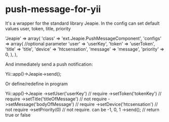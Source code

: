 push-message-for-yii
====================

It's a wrapper for the standard library Jeapie. 
 In the config can set default values ​​user, token, title, priority
 
 'Jeapie' => array(
    'class' => 'ext.Jeapie.PushMessageComponent',
    'configs' => array(        //optional parameter
    	'user' => 'userKey',
    	'token' => 'userToken',
    	'title' => 'title',
    'device' => 'htcsensation',
    'message' => 'message',
    	'priority' => 0,
    ),
 ),
 
 And immediately send a push notification:
 
 Yii::app()->Jeapie->send();
 
 Or define/redefine in program
 
 Yii::app()->Jeapie
     ->setUser('userKey')            // require
     ->setToken('tokenKey')          // require
     ->setTitle('titleOfMessage')    // not require
     ->setMessage('bodyOfMessage')   // require
     ->setDevice('htcsensation')     // not require
     ->setPriority(0)      // not require. can be -1, 0, 1
     ->send();             // return true or false
